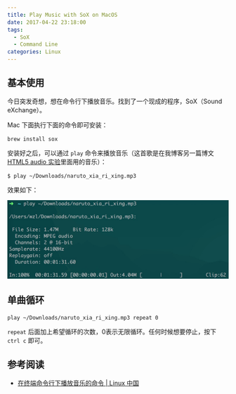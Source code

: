 ```yaml
---
title: Play Music with SoX on MacOS
date: 2017-04-22 23:18:00
tags: 
  - SoX
  - Command Line
categories: Linux
---
```


## 基本使用

今日突发奇想，想在命令行下播放音乐。找到了一个现成的程序，SoX（Sound eXchange）。

Mac 下面执行下面的命令即可安装：

```
brew install sox
```

安装好之后，可以通过 `play` 命令来播放音乐（这首歌是在我博客另一篇博文[HTML5 audio 实验](http://borninsummer.com/2013/11/01/html5-audio/)里面用的音乐）：

```
$ play ~/Downloads/naruto_xia_ri_xing.mp3
```

效果如下：

<img src="/images/2017/04/sox-play.png">

## 单曲循环

```
play ~/Downloads/naruto_xia_ri_xing.mp3 repeat 0
```

`repeat` 后面加上希望循环的次数，0表示无限循环。任何时候想要停止，按下 `ctrl c` 即可。


## 参考阅读

+ [在终端命令行下播放音乐的命令 | Linux 中国](https://linux.cn/article-1393-1.html)